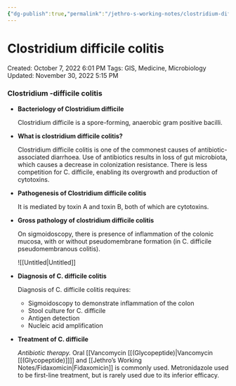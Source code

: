 ```yaml
---
{"dg-publish":true,"permalink":"/jethro-s-working-notes/clostridium-difficile-colitis/","dgPassFrontmatter":true}
---
```



# Clostridium difficile colitis

Created: October 7, 2022 6:01 PM
Tags: GIS, Medicine, Microbiology
Updated: November 30, 2022 5:15 PM

### Clostridium -difficile colitis

- **Bacteriology of Clostridium difficile**
    
    Clostridium difficile is a spore-forming, anaerobic gram positive bacilli.
    
- **What is clostridium difficile colitis?**
    
    Clostridium difficile colitis is one of the commonest causes of antibiotic-associated diarrhoea. Use of antibiotics results in loss of gut microbiota, which causes a decrease in colonization resistance. There is less competition for C. difficile, enabling its overgrowth and production of cytotoxins.
    
- **Pathogenesis of Clostridium difficile colitis**
    
    It is mediated by toxin A and toxin B, both of which are cytotoxins.
    
- **Gross pathology of clostridium difficile colitis**
    
    On sigmoidoscopy, there is presence of inflammation of the colonic mucosa, with or without pseudomembrane formation (in C. difficile pseudomembranous colitis).
    
    ![[Untitled\|Untitled]]
    
- **Diagnosis of C. difficile colitis**
    
    Diagnosis of C. difficile colitis requires:
    
    - Sigmoidoscopy to demonstrate inflammation of the colon
    - Stool culture for C. difficile
    - Antigen detection
    - Nucleic acid amplification
- **Treatment of C. difficile**
    
    *Antibiotic therapy.* Oral [[Vancomycin [[(Glycopeptide)\|Vancomycin [[(Glycopeptide)]]]] and [[Jethro’s Working Notes/Fidaxomicin\|Fidaxomicin]] is commonly used. Metronidazole used to be first-line treatment, but is rarely used due to its inferior efficacy.